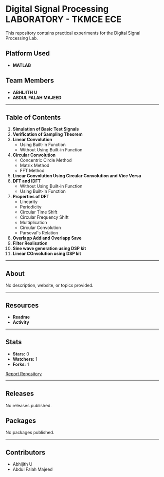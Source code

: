 # Digital Signal Processing LABORATORY - TKMCE ECE

This repository contains practical experiments for the Digital Signal Processing Lab.

## Platform Used
- **MATLAB**

## Team Members
- **ABHIJITH U**
- **ABDUL FALAH MAJEED**

---

## Table of Contents
1. **Simulation of Basic Test Signals**
2. **Verification of Sampling Theorem**
3. **Linear Convolution**
   - Using Built-in Function
   - Without Using Built-in Function
4. **Circular Convolution**
   - Concentric Circle Method
   - Matrix Method
   - FFT Method
5. **Linear Convolution Using Circular Convolution and Vice Versa**
6. **DFT and IDFT**
   - Without Using Built-in Function
   - Using Built-in Function
7. **Properties of DFT**
   - Linearity
   - Periodicity
   - Circular Time Shift
   - Circular Frequency Shift
   - Multiplication
   - Circular Convolution
   - Parseval's Relation
8. **Overlapp Add and Overlapp Save**
9. **Filter Realisation**
10. **Sine wave generation using DSP kit**
11. **Linear COnvolution using DSP kit**

---

## About
No description, website, or topics provided.

---

## Resources
- **Readme**
- **Activity**

---

## Stats
- **Stars:** 0
- **Watchers:** 1
- **Forks:** 1

[Report Repository](#)

---

## Releases
No releases published.

## Packages
No packages published.

---

## Contributors
- Abhijith U
- Abdul Falah Majeed


